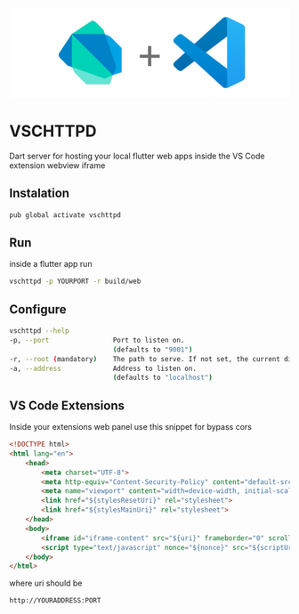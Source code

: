 ![VSCHTTPD](https://raw.githubusercontent.com/zoocityboy/vschttpd/main/media/artboard.png?token=ATOW7I4NWM5UANKPMOSPHD3BREQAS)

# VSCHTTPD

Dart server for hosting your local flutter web apps inside the VS Code extension webview iframe


## Instalation

```bash
pub global activate vschttpd
```

## Run 

inside a flutter app run 

```bash
vschttpd -p YOURPORT -r build/web
```

## Configure

```bash
vschttpd --help
-p, --port                Port to listen on.
                          (defaults to "9001")
-r, --root (mandatory)    The path to serve. If not set, the current directory is used.
-a, --address             Address to listen on.
                          (defaults to "localhost")
```


## VS Code Extensions

Inside your extensions web panel use this snippet for bypass cors

```html
<!DOCTYPE html>
<html lang="en">
    <head>
        <meta charset="UTF-8">
        <meta http-equiv="Content-Security-Policy" content="default-src 'none'; frame-src ${uri} ${cspSource} http: https:; img-src ${cspSource}; style-src ${uri} ${cspSource}; script-src ${uri} 'nonce-${nonce}';">
        <meta name="viewport" content="width=device-width, initial-scale=1.0">
        <link href="${stylesResetUri}" rel="stylesheet">
        <link href="${stylesMainUri}" rel="stylesheet"> 
    </head>
    <body>
        <iframe id="iframe-content" src="${uri}" frameborder="0" scroll="no"/>
        <script type="text/javascript" nonce="${nonce}" src="${scriptUri}"></script>  
    </body>
</html>
```
where uri should be

```bash
http://YOURADDRESS:PORT
```